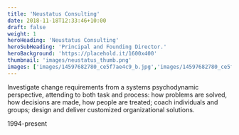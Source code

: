 ```yaml
---
title: 'Neustatus Consulting'
date: 2018-11-18T12:33:46+10:00
draft: false
weight: 1
heroHeading: 'Neustatus Consulting'
heroSubHeading: 'Principal and Founding Director.'
heroBackground: 'https://placehold.it/1600x400'
thumbnail: 'images/neustatus_thumb.png'
images: ['images/14597682780_ce5f7ae4c9_b.jpg','images/14597682780_ce5f7ae4c9_b.jpg']
---
```


Investigate change requirements from a systems psychodynamic perspective, attending to both task and process: how problems are solved, how decisions are made, how people are treated; coach individuals and groups; design and deliver customized organizational solutions.

1994-present
